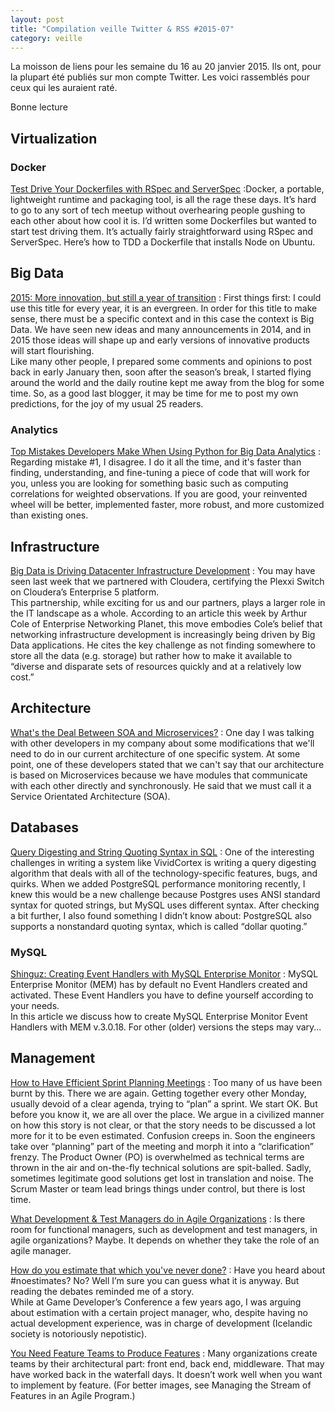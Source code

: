 ```yaml
---
layout: post
title: "Compilation veille Twitter & RSS #2015-07"
category: veille
---
```


La moisson de liens pour les semaine du 16 au 20 janvier 2015.
Ils ont, pour la plupart été publiés sur mon compte Twitter.
Les voici rassemblés pour ceux qui les auraient raté.

Bonne lecture

## Virtualization

### Docker

[Test Drive Your Dockerfiles with RSpec and ServerSpec](http://robots.thoughtbot.com/tdd-your-dockerfiles-with-rspec-and-serverspec)
:Docker, a portable, lightweight runtime and packaging tool, is all the rage these days. It’s hard to go to any sort of tech meetup without overhearing people gushing to each other about how cool it is. I’d written some Dockerfiles but wanted to start test driving them. It’s actually fairly straightforward using RSpec and ServerSpec. Here’s how to TDD a Dockerfile that installs Node on Ubuntu.

## Big Data

[2015: More innovation, but still a year of transition](http://izoratti.blogspot.com/2015/02/2015-more-innovation-but-still-year-of.html)
: First things first: I could use this title for every year, it is an evergreen. In order for this title to make sense, there must be a specific context and in this case the context is Big Data. We have seen new ideas and many announcements in 2014, and in 2015 those ideas will shape up and early versions of innovative products will start flourishing.  
Like many other people, I prepared some comments and opinions to post back in early January then, soon after the season’s break, I started flying around the world and the daily routine kept me away from the blog for some time. So, as a good last blogger, it may be time for me to post my own predictions, for the joy of my usual 25 readers.

### Analytics

[Top Mistakes Developers Make When Using Python for Big Data Analytics](http://www.datasciencecentral.com/xn/detail/6448529:BlogPost:250184)
: Regarding mistake #1, I disagree. I do it all the time, and it's faster than finding, understanding, and fine-tuning a piece of code that will work for you, unless you are looking for something basic such as computing correlations for weighted observations. If you are good, your reinvented wheel will be better, implemented faster, more robust, and more customized than existing ones.

## Infrastructure

[Big Data is Driving Datacenter Infrastructure Development](http://www.plexxi.com/2015/02/plexxi-pulse-big-data-driving-datacenter-infrastructure-development/)
: You may have seen last week that we partnered with Cloudera, certifying the Plexxi Switch on Cloudera’s Enterprise 5 platform.  
This partnership, while exciting for us and our partners, plays a larger role in the IT landscape as a whole. According to an article this week by Arthur Cole of Enterprise Networking Planet, this move embodies Cole’s belief that networking infrastructure development is increasingly being driven by Big Data applications. He cites the key challenge as not finding somewhere to store all the data (e.g. storage) but rather how to make it available to “diverse and disparate sets of resources quickly and at a relatively low cost.”

## Architecture

[What's the Deal Between SOA and Microservices?](http://www.lucassaldanha.com/what-is-the-deal-between-soa-and-microservices/)
: One day I was talking with other developers in my company about some modifications that we'll need to do in our current architecture of one specific system. At some point, one of these developers stated that we can't say that our architecture is based on Microservices because we have modules that communicate with each other directly and synchronously. He said that we must call it a Service Orientated Architecture (SOA).

## Databases

[Query Digesting and String Quoting Syntax in SQL](https://vividcortex.com/blog/2015/02/16/query-digesting-and-string-quoting-syntax-in-sql/)
: One of the interesting challenges in writing a system like VividCortex is writing a query digesting algorithm that deals with all of the technology-specific features, bugs, and quirks. When we added PostgreSQL performance monitoring recently, I knew this would be a new challenge because Postgres uses ANSI standard syntax for quoted strings, but MySQL uses different syntax. After checking a bit further, I also found something I didn’t know about: PostgreSQL also supports a nonstandard quoting syntax, which is called “dollar quoting.”

### MySQL

[Shinguz: Creating Event Handlers with MySQL Enterprise Monitor](http://www.fromdual.com/creating-event-handlers-with-mysql-enterprise-monitor)
: MySQL Enterprise Monitor (MEM) has by default no Event Handlers created and activated. These Event Handlers you have to define yourself according to your needs.  
In this article we discuss how to create MySQL Enterprise Monitor Event Handlers with MEM v.3.0.18. For other (older) versions the steps may vary...

## Management

[How to Have Efficient Sprint Planning Meetings](http://www.dzone.com/articles/how-have-efficient-sprint)
: Too many of us have been burnt by this. There we are again. Getting together every other Monday, usually devoid of a clear agenda, trying to “plan” a sprint. We start OK. But before you know it, we are all over the place. We argue in a civilized manner on how this story is not clear, or that the story needs to be discussed a lot more for it to be even estimated. Confusion creeps in. Soon the engineers take over “planning” part of the meeting and morph it into a “clarification” frenzy. The Product Owner (PO) is overwhelmed as technical terms are thrown in the air and on-the-fly technical solutions are spit-balled. Sadly, sometimes legitimate good solutions get lost in translation and noise. The Scrum Master or team lead brings things under control, but there is lost time.

[What Development & Test Managers do in Agile Organizations](http://java.dzone.com/articles/what-development-test-managers)
: Is there room for functional managers, such as development and test managers, in agile organizations? Maybe. It depends on whether they take the role of an agile manager.

[How do you estimate that which you've never done?](http://java.dzone.com/articles/how-do-you-estimate-which)
: Have you heard about #noestimates? No? Well I’m sure you can guess what it is anyway. But reading the debates reminded me of a story.  
While at Game Developer’s Conference a few years ago, I was arguing about estimation with a certain project manager, who, despite having no actual development experience, was in charge of development (Icelandic society is notoriously nepotistic).

[You Need Feature Teams to Produce Features](http://www.jrothman.com/mpd/project-management/2015/02/you-need-feature-teams-to-produce-features/)
: Many organizations create teams by their architectural part: front end, back end, middleware. That may have worked back in the waterfall days. It doesn’t work well when you want to implement by feature. (For better images, see Managing the Stream of Features in an Agile Program.)
